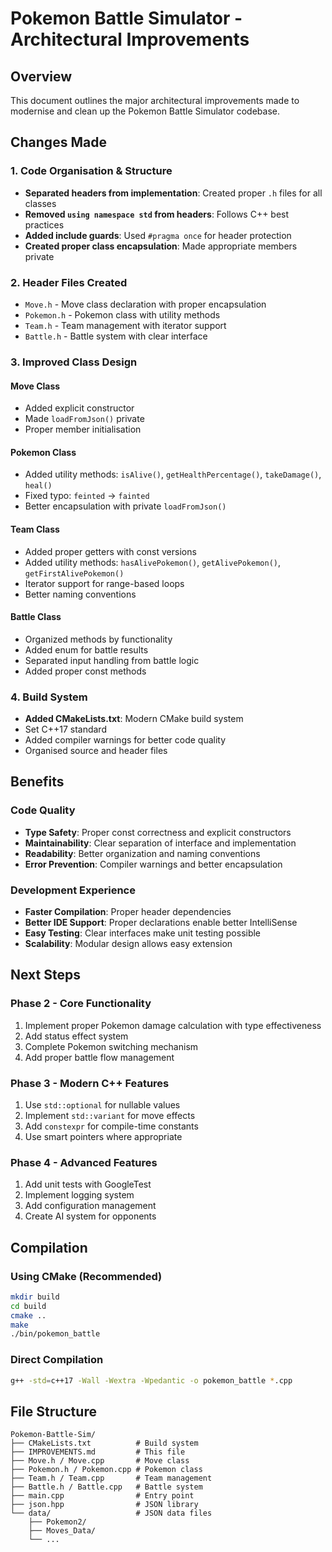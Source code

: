 # Pokemon Battle Simulator - Architectural Improvements

## Overview
This document outlines the major architectural improvements made to modernise and clean up the Pokemon Battle Simulator codebase.

## Changes Made

### 1. Code Organisation & Structure
- **Separated headers from implementation**: Created proper `.h` files for all classes
- **Removed `using namespace std` from headers**: Follows C++ best practices
- **Added include guards**: Used `#pragma once` for header protection
- **Created proper class encapsulation**: Made appropriate members private

### 2. Header Files Created
- `Move.h` - Move class declaration with proper encapsulation
- `Pokemon.h` - Pokemon class with utility methods
- `Team.h` - Team management with iterator support
- `Battle.h` - Battle system with clear interface

### 3. Improved Class Design

#### Move Class
- Added explicit constructor
- Made `loadFromJson()` private
- Proper member initialisation

#### Pokemon Class
- Added utility methods: `isAlive()`, `getHealthPercentage()`, `takeDamage()`, `heal()`
- Fixed typo: `feinted` → `fainted`
- Better encapsulation with private `loadFromJson()`

#### Team Class
- Added proper getters with const versions
- Added utility methods: `hasAlivePokemon()`, `getAlivePokemon()`, `getFirstAlivePokemon()`
- Iterator support for range-based loops
- Better naming conventions

#### Battle Class
- Organized methods by functionality
- Added enum for battle results
- Separated input handling from battle logic
- Added proper const methods

### 4. Build System
- **Added CMakeLists.txt**: Modern CMake build system
- Set C++17 standard
- Added compiler warnings for better code quality
- Organised source and header files

## Benefits

### Code Quality
- **Type Safety**: Proper const correctness and explicit constructors
- **Maintainability**: Clear separation of interface and implementation
- **Readability**: Better organization and naming conventions
- **Error Prevention**: Compiler warnings and better encapsulation

### Development Experience
- **Faster Compilation**: Proper header dependencies
- **Better IDE Support**: Proper declarations enable better IntelliSense
- **Easy Testing**: Clear interfaces make unit testing possible
- **Scalability**: Modular design allows easy extension

## Next Steps 

### Phase 2 - Core Functionality
1. Implement proper Pokemon damage calculation with type effectiveness
2. Add status effect system
3. Complete Pokemon switching mechanism
4. Add proper battle flow management

### Phase 3 - Modern C++ Features
1. Use `std::optional` for nullable values
2. Implement `std::variant` for move effects
3. Add `constexpr` for compile-time constants
4. Use smart pointers where appropriate

### Phase 4 - Advanced Features
1. Add unit tests with GoogleTest
2. Implement logging system
3. Add configuration management
4. Create AI system for opponents

## Compilation

### Using CMake (Recommended)
```bash
mkdir build
cd build
cmake ..
make
./bin/pokemon_battle
```

### Direct Compilation
```bash
g++ -std=c++17 -Wall -Wextra -Wpedantic -o pokemon_battle *.cpp
```

## File Structure
```
Pokemon-Battle-Sim/
├── CMakeLists.txt          # Build system
├── IMPROVEMENTS.md         # This file
├── Move.h / Move.cpp       # Move class
├── Pokemon.h / Pokemon.cpp # Pokemon class  
├── Team.h / Team.cpp       # Team management
├── Battle.h / Battle.cpp   # Battle system
├── main.cpp                # Entry point
├── json.hpp                # JSON library
└── data/                   # JSON data files
    ├── Pokemon2/
    ├── Moves_Data/
    └── ...
``` 